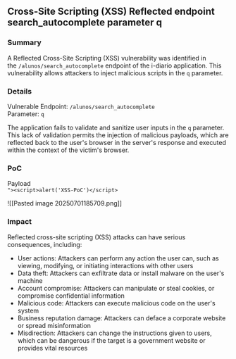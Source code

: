 ## Cross-Site Scripting (XSS) Reflected endpoint search_autocomplete parameter q

### Summary

A Reflected Cross-Site Scripting (XSS) vulnerability was identified in the `/alunos/search_autocomplete` endpoint of the i-diario application. This vulnerability allows attackers to inject malicious scripts in the `q` parameter.

### Details

Vulnerable Endpoint: `/alunos/search_autocomplete`  
Parameter: `q`

The application fails to validate and sanitize user inputs in the `q` parameter. This lack of validation permits the injection of malicious payloads, which are reflected back to the user's browser in the server's response and executed within the context of the victim's browser.

### PoC

Payload  
`"><script>alert('XSS-PoC')</script>`

![[Pasted image 20250701185709.png]]

### Impact

Reflected cross-site scripting (XSS) attacks can have serious consequences, including:

- User actions: Attackers can perform any action the user can, such as viewing, modifying, or initiating interactions with other users
- Data theft: Attackers can exfiltrate data or install malware on the user's machine
- Account compromise: Attackers can manipulate or steal cookies, or compromise confidential information
- Malicious code: Attackers can execute malicious code on the user's system
- Business reputation damage: Attackers can deface a corporate website or spread misinformation
- Misdirection: Attackers can change the instructions given to users, which can be dangerous if the target is a government website or provides vital resources